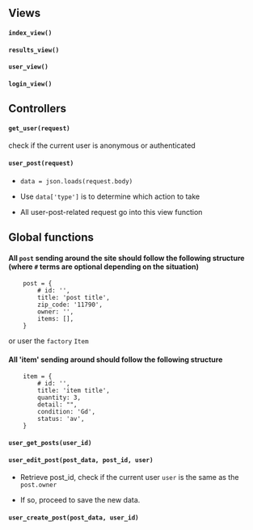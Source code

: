 ## Views

#### `index_view()`

#### `results_view()`

#### `user_view()`

#### `login_view()`




## Controllers

#### `get_user(request)`

check if the current user is anonymous or authenticated

#### `user_post(request)`

- `data = json.loads(request.body)`

- Use `data['type']` is to determine which action to take

- All user-post-related request go into this view function

#### 


## Global functions

#### All `post` sending around the site should follow the following structure (where `#` terms are optional depending on the situation)

        post = {
            # id: '', 
            title: 'post title',
            zip_code: '11790',
            owner: '',
            items: [],
        }
or user the `factory` `Item`

#### All 'item' sending around should follow the following structure

        item = {
            # id: '',
            title: 'item title',
            quantity: 3,
            detail: "",
            condition: 'Gd',
            status: 'av',
        }

#### `user_get_posts(user_id)`

#### `user_edit_post(post_data, post_id, user)`

- Retrieve post_id, check if the current user `user` is the same as the `post.owner`

- If so, proceed to save the new data.

#### `user_create_post(post_data, user_id)`

